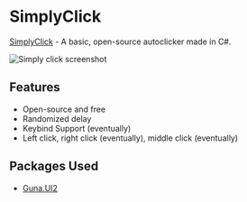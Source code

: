# SimplyClick
[SimplyClick](https://github.com/inviscow/SimplyClick) - A basic, open-source autoclicker made in C#.

![Simply click screenshot](https://github.com/inviscow/Lab/blob/main/Assets/simplyclickscreenshot.png?raw=true)

## Features
- Open-source and free
- Randomized delay
- Keybind Support (eventually)
- Left click, right click (eventually), middle click (eventually)

## Packages Used
- [Guna.UI2](https://gunaui.com/)
